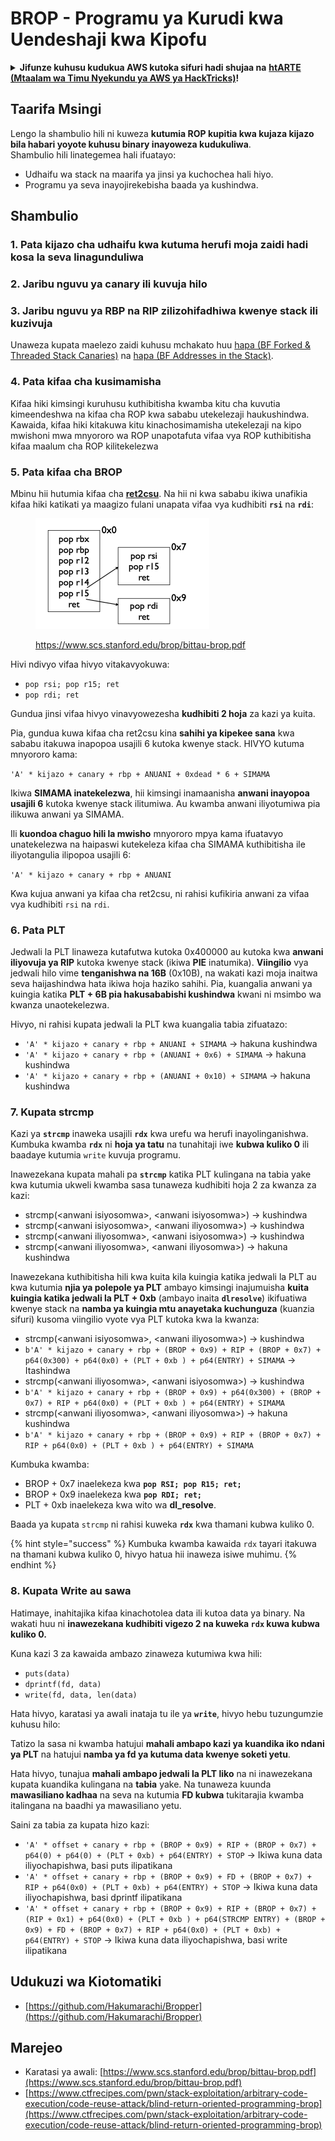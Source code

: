 # BROP - Programu ya Kurudi kwa Uendeshaji kwa Kipofu

<details>

<summary><strong>Jifunze kuhusu kudukua AWS kutoka sifuri hadi shujaa na</strong> <a href="https://training.hacktricks.xyz/courses/arte"><strong>htARTE (Mtaalam wa Timu Nyekundu ya AWS ya HackTricks)</strong></a><strong>!</strong></summary>

Njia nyingine za kusaidia HackTricks:

* Ikiwa unataka kuona **kampuni yako ikitangazwa kwenye HackTricks** au **kupakua HackTricks kwa PDF** Angalia [**MIPANGO YA USAJILI**](https://github.com/sponsors/carlospolop)!
* Pata [**bidhaa rasmi za PEASS & HackTricks**](https://peass.creator-spring.com)
* Gundua [**Familia ya PEASS**](https://opensea.io/collection/the-peass-family), mkusanyiko wetu wa kipekee wa [**NFTs**](https://opensea.io/collection/the-peass-family)
* **Jiunge na** 💬 [**Kikundi cha Discord**](https://discord.gg/hRep4RUj7f) au [**kikundi cha telegram**](https://t.me/peass) au **tufuate** kwenye **Twitter** 🐦 [**@hacktricks\_live**](https://twitter.com/hacktricks\_live)**.**
* **Shiriki mbinu zako za kudukua kwa kuwasilisha PRs kwa** [**HackTricks**](https://github.com/carlospolop/hacktricks) na [**HackTricks Cloud**](https://github.com/carlospolop/hacktricks-cloud) github repos.

</details>

## Taarifa Msingi

Lengo la shambulio hili ni kuweza **kutumia ROP kupitia kwa kujaza kijazo bila habari yoyote kuhusu binary inayoweza kudukuliwa**.\
Shambulio hili linategemea hali ifuatayo:

* Udhaifu wa stack na maarifa ya jinsi ya kuchochea hali hiyo.
* Programu ya seva inayojirekebisha baada ya kushindwa.

## Shambulio

### **1. Pata kijazo cha udhaifu** kwa kutuma herufi moja zaidi hadi kosa la seva linagunduliwa

### **2. Jaribu nguvu ya canary** ili kuvuja hilo&#x20;

### **3. Jaribu nguvu ya RBP na RIP** zilizohifadhiwa kwenye stack ili kuzivuja

Unaweza kupata maelezo zaidi kuhusu mchakato huu [hapa (BF Forked & Threaded Stack Canaries)](../common-binary-protections-and-bypasses/stack-canaries/bf-forked-stack-canaries.md) na [hapa (BF Addresses in the Stack)](../common-binary-protections-and-bypasses/pie/bypassing-canary-and-pie.md).

### **4. Pata kifaa cha kusimamisha**

Kifaa hiki kimsingi kuruhusu kuthibitisha kwamba kitu cha kuvutia kimeendeshwa na kifaa cha ROP kwa sababu utekelezaji haukushindwa. Kawaida, kifaa hiki kitakuwa kitu kinachosimamisha utekelezaji na kipo mwishoni mwa mnyororo wa ROP unapotafuta vifaa vya ROP kuthibitisha kifaa maalum cha ROP kilitekelezwa

### **5. Pata kifaa cha BROP**

Mbinu hii hutumia kifaa cha [**ret2csu**](ret2csu.md). Na hii ni kwa sababu ikiwa unafikia kifaa hiki katikati ya maagizo fulani unapata vifaa vya kudhibiti **`rsi`** na **`rdi`**:

<figure><img src="../../.gitbook/assets/image (1).png" alt="" width="278"><figcaption><p><a href="https://www.scs.stanford.edu/brop/bittau-brop.pdf">https://www.scs.stanford.edu/brop/bittau-brop.pdf</a></p></figcaption></figure>

Hivi ndivyo vifaa hivyo vitakavyokuwa:

* `pop rsi; pop r15; ret`
* `pop rdi; ret`

Gundua jinsi vifaa hivyo vinavyowezesha **kudhibiti 2 hoja** za kazi ya kuita.

Pia, gundua kuwa kifaa cha ret2csu kina **sahihi ya kipekee sana** kwa sababu itakuwa inapopoa usajili 6 kutoka kwenye stack. HIVYO kutuma mnyororo kama:

`'A' * kijazo + canary + rbp + ANUANI + 0xdead * 6 + SIMAMA`

Ikiwa **SIMAMA inatekelezwa**, hii kimsingi inamaanisha **anwani inayopoa usajili 6** kutoka kwenye stack ilitumiwa. Au kwamba anwani iliyotumiwa pia ilikuwa anwani ya SIMAMA.

Ili **kuondoa chaguo hili la mwisho** mnyororo mpya kama ifuatavyo unatekelezwa na haipaswi kutekeleza kifaa cha SIMAMA kuthibitisha ile iliyotangulia ilipopoa usajili 6:

`'A' * kijazo + canary + rbp + ANUANI`

Kwa kujua anwani ya kifaa cha ret2csu, ni rahisi kufikiria anwani za vifaa vya kudhibiti `rsi` na `rdi`.

### 6. Pata PLT

Jedwali la PLT linaweza kutafutwa kutoka 0x400000 au kutoka kwa **anwani iliyovuja ya RIP** kutoka kwenye stack (ikiwa **PIE** inatumika). **Viingilio** vya jedwali hilo vime **tenganishwa na 16B** (0x10B), na wakati kazi moja inaitwa seva haijashindwa hata ikiwa hoja haziko sahihi. Pia, kuangalia anwani ya kuingia katika **PLT + 6B pia hakusababishi kushindwa** kwani ni msimbo wa kwanza unaotekelezwa.

Hivyo, ni rahisi kupata jedwali la PLT kwa kuangalia tabia zifuatazo:

* `'A' * kijazo + canary + rbp + ANUANI + SIMAMA` -> hakuna kushindwa
* `'A' * kijazo + canary + rbp + (ANUANI + 0x6) + SIMAMA` -> hakuna kushindwa
* `'A' * kijazo + canary + rbp + (ANUANI + 0x10) + SIMAMA` -> hakuna kushindwa

### 7. Kupata strcmp

Kazi ya **`strcmp`** inaweka usajili **`rdx`** kwa urefu wa herufi inayolinganishwa. Kumbuka kwamba **`rdx`** ni **hoja ya tatu** na tunahitaji iwe **kubwa kuliko 0** ili baadaye kutumia `write` kuvuja programu.

Inawezekana kupata mahali pa **`strcmp`** katika PLT kulingana na tabia yake kwa kutumia ukweli kwamba sasa tunaweza kudhibiti hoja 2 za kwanza za kazi:

* strcmp(\<anwani isiyosomwa>, \<anwani isiyosomwa>) -> kushindwa
* strcmp(\<anwani isiyosomwa>, \<anwani iliyosomwa>) -> kushindwa
* strcmp(\<anwani iliyosomwa>, \<anwani isiyosomwa>) -> kushindwa
* strcmp(\<anwani iliyosomwa>, \<anwani iliyosomwa>) -> hakuna kushindwa

Inawezekana kuthibitisha hili kwa kuita kila kuingia katika jedwali la PLT au kwa kutumia **njia ya polepole ya PLT** ambayo kimsingi inajumuisha **kuita kuingia katika jedwali la PLT + 0xb** (ambayo inaita **`dlresolve`**) ikifuatiwa kwenye stack na **namba ya kuingia mtu anayetaka kuchunguza** (kuanzia sifuri) kusoma viingilio vyote vya PLT kutoka kwa la kwanza:

* strcmp(\<anwani isiyosomwa>, \<anwani iliyosomwa>) -> kushindwa
* `b'A' * kijazo + canary + rbp + (BROP + 0x9) + RIP + (BROP + 0x7) + p64(0x300) + p64(0x0) + (PLT + 0xb ) + p64(ENTRY) + SIMAMA` -> Itashindwa
* strcmp(\<anwani iliyosomwa>, \<anwani isiyosomwa>) -> kushindwa
* `b'A' * kijazo + canary + rbp + (BROP + 0x9) + p64(0x300) + (BROP + 0x7) + RIP + p64(0x0) + (PLT + 0xb ) + p64(ENTRY) + SIMAMA`&#x20;
* strcmp(\<anwani iliyosomwa>, \<anwani iliyosomwa>) -> hakuna kushindwa
* `b'A' * kijazo + canary + rbp + (BROP + 0x9) + RIP + (BROP + 0x7) + RIP + p64(0x0) + (PLT + 0xb ) + p64(ENTRY) + SIMAMA`&#x20;

Kumbuka kwamba:

* BROP + 0x7 inaelekeza kwa **`pop RSI; pop R15; ret;`**
* BROP + 0x9 inaelekeza kwa **`pop RDI; ret;`**
* PLT + 0xb inaelekeza kwa wito wa **dl\_resolve**.

Baada ya kupata `strcmp` ni rahisi kuweka **`rdx`** kwa thamani kubwa kuliko 0.

{% hint style="success" %}
Kumbuka kwamba kawaida `rdx` tayari itakuwa na thamani kubwa kuliko 0, hivyo hatua hii inaweza isiwe muhimu.
{% endhint %}
### 8. Kupata Write au sawa

Hatimaye, inahitajika kifaa kinachotolea data ili kutoa data ya binary. Na wakati huu ni **inawezekana kudhibiti vigezo 2 na kuweka `rdx` kuwa kubwa kuliko 0.**

Kuna kazi 3 za kawaida ambazo zinaweza kutumiwa kwa hili:

* `puts(data)`
* `dprintf(fd, data)`
* `write(fd, data, len(data)`

Hata hivyo, karatasi ya awali inataja tu ile ya **`write`**, hivyo hebu tuzungumzie kuhusu hilo:

Tatizo la sasa ni kwamba hatujui **mahali ambapo kazi ya kuandika iko ndani ya PLT** na hatujui **namba ya fd ya kutuma data kwenye soketi yetu**.

Hata hivyo, tunajua **mahali ambapo jedwali la PLT liko** na ni inawezekana kupata kuandika kulingana na **tabia** yake. Na tunaweza kuunda **mawasiliano kadhaa** na seva na kutumia **FD kubwa** tukitarajia kwamba italingana na baadhi ya mawasiliano yetu.

Saini za tabia za kupata hizo kazi:

* `'A' * offset + canary + rbp + (BROP + 0x9) + RIP + (BROP + 0x7) + p64(0) + p64(0) + (PLT + 0xb) + p64(ENTRY) + STOP`  -> Ikiwa kuna data iliyochapishwa, basi puts ilipatikana
* `'A' * offset + canary + rbp + (BROP + 0x9) + FD + (BROP + 0x7) + RIP + p64(0x0) + (PLT + 0xb) + p64(ENTRY) + STOP`  -> Ikiwa kuna data iliyochapishwa, basi dprintf ilipatikana
* `'A' * offset + canary + rbp + (BROP + 0x9) + RIP + (BROP + 0x7) + (RIP + 0x1) + p64(0x0) + (PLT + 0xb ) + p64(STRCMP ENTRY) + (BROP + 0x9) + FD + (BROP + 0x7) + RIP + p64(0x0) + (PLT + 0xb) + p64(ENTRY) + STOP`  -> Ikiwa kuna data iliyochapishwa, basi write ilipatikana

## Udukuzi wa Kiotomatiki

* [https://github.com/Hakumarachi/Bropper](https://github.com/Hakumarachi/Bropper)

## Marejeo

* Karatasi ya awali: [https://www.scs.stanford.edu/brop/bittau-brop.pdf](https://www.scs.stanford.edu/brop/bittau-brop.pdf)
* [https://www.ctfrecipes.com/pwn/stack-exploitation/arbitrary-code-execution/code-reuse-attack/blind-return-oriented-programming-brop](https://www.ctfrecipes.com/pwn/stack-exploitation/arbitrary-code-execution/code-reuse-attack/blind-return-oriented-programming-brop)
